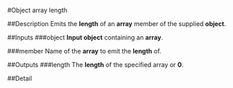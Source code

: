 #Object array length

##Description
Emits the **length** of an **array** member of the supplied **object**.

##Inputs
###object
**Input object** containing an **array**.

###member
Name of the **array** to emit the **length** of.

##Outputs
###length
The **length** of the specified array or **0**.

##Detail

